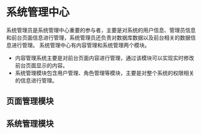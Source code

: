 # 系统管理中心

系统管理员是系统管理中心重要的参与者，主要是对系统的用户信息、管理员信息和前台页面信息进行管理，系统管理员还负责对数据库数据以及前台相关的数据信息进行管理。
系统管理中心有内容管理和系统管理两个模块。
- 内容管理系统主要是对前台页面内容进行管理，通过该模块可以实现实时修改前台页面显示的内容。
- 系统管理模块包含用户管理、角色管理等模块，主要是对整个系统的权限相关的信息进行管理。

## 页面管理模块

## 系统管理模块
